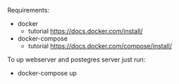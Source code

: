 Requirements:
 - docker
    - tutorial https://docs.docker.com/install/ 
 - docker-compose
    - tutorial https://docs.docker.com/compose/install/
    
To up webserver and postegres server just run:
  - docker-compose up
